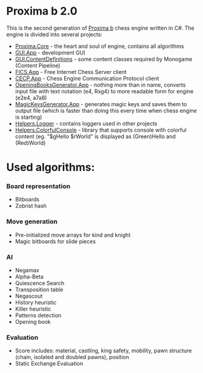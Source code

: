 # Proxima b 2.0
This is the second generation of [Proxima b](https://github.com/Tearth/Proxima-b) chess engine written in C#. The engine is divided into several projects:
  * [Proxima.Core](https://github.com/Tearth/Proxima-b-2.0/tree/master/Proximab/Proxima.Core) - the heart and soul of engine, contains all algorithms
  * [GUI.App](https://github.com/Tearth/Proxima-b-2.0/tree/master/Proximab/GUI.App) - development GUI
  * [GUI.ContentDefinitions](https://github.com/Tearth/Proxima-b-2.0/tree/master/Proximab/GUI.ContentDefinitions) - some content classes required by Monogame (Content Pipeline)
  * [FICS.App](https://github.com/Tearth/Proxima-b-2.0/tree/master/Proximab/FICS.App) - Free Internet Chess Server client
  * [CECP.App](https://github.com/Tearth/Proxima-b-2.0/tree/master/Proximab/CECP.App) - Chess Engine Communication Protocol client
  * [OpeningBooksGenerator.App](https://github.com/Tearth/Proxima-b-2.0/tree/master/Proximab/OpeningBookGenerator.App) - nothing more than in name, converts input file with text notation (e4, Rxg4) to more readable form for engine (e2e4, a7a8)
  * [MagicKeysGenerator.App](https://github.com/Tearth/Proxima-b-2.0/tree/master/Proximab/MagicKeysGenerator.App) - generates magic keys and saves them to output file (which is faster than doing this every time when chess engine is starting)
  * [Helpers.Logger](https://github.com/Tearth/Proxima-b-2.0/tree/master/Proximab/Helpers.Loggers) - contains loggers used in other projects
  * [Helpers.ColorfulConsole](https://github.com/Tearth/Proxima-b-2.0/tree/master/Proximab/Helpers.ColorfulConsole) - library that supports console with colorful content (eg. "$gHello $rWorld" is displayed as (Green)Hello and (Red)World)
  
# Used algorithms:

### Board representation
  * Bitboards
  * Zobrist hash
  
### Move generation
  * Pre-initialized move arrays for kind and knight
  * Magic bitboards for slide pieces

### AI
  * Negamax
  * Alpha-Beta
  * Quiescence Search
  * Transposition table
  * Negascout
  * History heuristic
  * Killer heuristic
  * Patterns detection
  * Opening book

### Evaluation
  * Score includes: material, castling, king safety, mobility, pawn structure (chain, isolated and doubled pawns), position
  * Static Exchange Evaluation